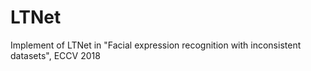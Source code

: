 # LTNet
Implement of LTNet in "Facial expression recognition with inconsistent datasets", ECCV 2018 
